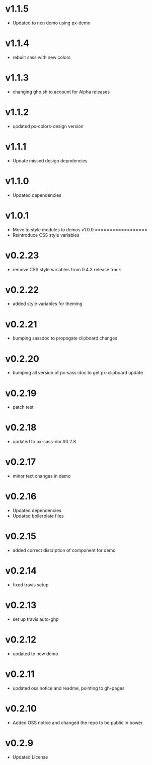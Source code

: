 v1.1.5
==================
* Updated to nen demo using px-demo 

v1.1.4
==================
* rebuilt sass with new colors

v1.1.3
==================
* changing ghp.sh to account for Alpha releases

v1.1.2
==================
* updated px-colors-design version

v1.1.1
==================
* Update missed design depndencies

v1.1.0
==================
* Updated dependencies

v1.0.1
==================
* Move to style modules to demos
v1.0.0
==================
* Reintroduce CSS style variables

v0.2.23
==================
* remove CSS style variables from 0.4.X release track

v0.2.22
==================
* added style variables for theming

v0.2.21
==================
* bumping sassdoc to propogate clipboard changes

v0.2.20
==================
* bumping all version of px-sass-doc to get px-clipboard update

v0.2.19
==================
* patch test

v0.2.18
==============================
* updated to px-sass-doc#0.2.8

v0.2.17
==============================
* minor text changes in demo

v0.2.16
==============================
* Updated dependencies
* Updated boilerplate files

v0.2.15
==============================
* added correct discription of component for demo

v0.2.14
==============================
* fixed travis setup

v0.2.13
==============================
* set up travis auto-ghp

v0.2.12
==============================
* updated to new demo

v0.2.11
==============================
* updated oss notice and readme, pointing to gh-pages

v0.2.10
==============================
* Added OSS notice and changed the repo to be public in bower.

v0.2.9
========================
* Updated License
